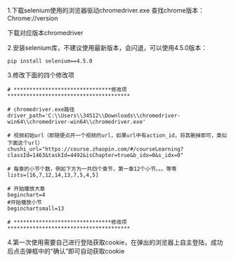 

1.下载selenium使用的浏览器驱动chromedriver.exe
查找chrome版本：Chrome://version

下载对应版本chromedriver



2.安装selenium库，不建议使用最新版本，会闪退，可以使用4.5.0版本：

```
pip install selenium==4.5.0
```

3.修改下面的四个修改项

```
# *******************************修改项***************************************
 
# chromedriver.exe路径
driver_path='C:\\Users\\34512\\Downloads\\chromedriver-win64\\chromedriver-win64\\chromedriver.exe'
 
# 视频初始url（即随便点开一个视频的url，如果url中有action_id，将其删掉即可，类似下面这个url）
chushi_url="https://course.zhaopin.com/#/courseLearning?classId=1463&taskId=4492&isChapter=true&b_idx=0&s_idx=0"
 
# 每章的小节个数，例如下方为一共四个章节，第一章12个小节。。。等等
lists=[16,7,12,14,13,7,5,4,5]
 
# 开始播放大章
beginchart=4
#开始播放小节
beginchartsmall=13
 
# *******************************修改项***************************************
```
4.第一次使用需要自己进行登陆获取cookie，在弹出的浏览器上自主登陆，成功后点击弹框中的“确认”即可自动获取cookie
